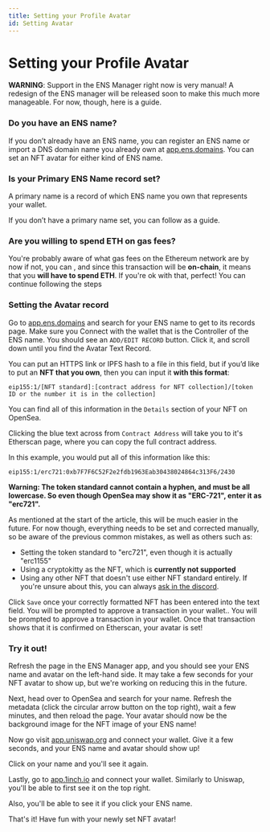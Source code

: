 ```yaml
---
title: Setting your Profile Avatar
id: Setting Avatar
---
```


# Setting your Profile Avatar

**WARNING**: Support in the ENS Manager right now is very manual! A redesign of the ENS manager will be released soon to make this much more manageable. For now, though, here is a guide.

### Do you have an ENS name?

If you don’t already have an ENS name, you can register an ENS name or import a DNS domain name you already own at [app.ens.domains](https://app.ens.domains). You can set an NFT avatar for either kind of ENS name.

### Is your Primary ENS Name record set?

A primary name is a record of which ENS name you own that represents your wallet. 

If you don’t have a primary name set, you can follow <!-- **Primary Name Guide Link ** --> as a guide.

### Are you willing to spend ETH on gas fees?

You're probably aware of what gas fees on the Ethereum network are by now if not, you can <!-- [read here](/references/ethereum/what-are-gas-fees.md) -->, and since this transaction will be **on-chain**, it means that you **will have to spend ETH**. If you're ok with that, perfect! You can continue following the steps

### Setting the Avatar record

Go to [app.ens.domains](https://app.ens.domains) and search for your ENS name to get to its records page. Make sure you Connect with the wallet that is the Controller of the ENS name. You should see an `ADD/EDIT RECORD` button. Click it, and scroll down until you find the Avatar Text Record.

<!-- ![](<../.gitbook/assets/image (3).png>) -->

You can put an HTTPS link or IPFS hash to a file in this field, but if you’d like to put an **NFT that you own**, then you can input it **with this format**:

```
eip155:1/[NFT standard]:[contract address for NFT collection]/[token ID or the number it is in the collection]
```

You can find all of this information in the `Details` section of your NFT on OpenSea.

<!-- ![NFT details displayed on OpenSea.io](<../.gitbook/assets/Screenshot from 2022-01-06 13-33-56.png>) -->
 
Clicking the blue text across from `Contract Address` will take you to it's Etherscan page, where you can copy the full contract address.

<!-- ![Etherscan details displaying the token contract.](<../.gitbook/assets/Screenshot from 2022-01-06 13-37-02.png>) -->

In this example, you would put all of this information like this:

```
eip155:1/erc721:0xb7F7F6C52F2e2fdb1963Eab30438024864c313F6/2430
```

**Warning: The token standard cannot contain a hyphen, and must be all lowercase. So even though OpenSea may show it as "ERC-721", enter it as "erc721".**

As mentioned at the start of the article, this will be much easier in the future. For now though, everything needs to be set and corrected manually, so be aware of the previous common mistakes, as well as others such as:

* Setting the token standard to "erc721", even though it is actually "erc1155"
* Using a cryptokitty as the NFT, which is **currently not supported**
* Using any other NFT that doesn't use either NFT standard entirely. If you're unsure about this, you can always [ask in the discord](https://chat.ens.domains).

Click `Save` once your correctly formatted NFT has been entered into the text field. You will be prompted to approve a transaction in your wallet.. You will be prompted to approve a transaction in your wallet. Once that transaction shows that it is confirmed on Etherscan, your avatar is set!

### Try it out!

Refresh the page in the ENS Manager app, and you should see your ENS name and avatar on the left-hand side. It may take a few seconds for your NFT avatar to show up, but we're working on reducing this in the future.

<!-- ![](../.gitbook/assets/1V2MZowhu-jLYBYzMeyTJUw.png) -->

Next, head over to OpenSea and search for your name. Refresh the metadata (click the circular arrow button on the top right), wait a few minutes, and then reload the page. Your avatar should now be the background image for the NFT image of your ENS name!

<!--  ![](../.gitbook/assets/opensea.png) -->

Now go visit [app.uniswap.org](https://app.uniswap.org) and connect your wallet. Give it a few seconds, and your ENS name and avatar should show up!

<!-- ![](../.gitbook/assets/uniswap.png) -->

Click on your name and you'll see it again.

<!-- ![](../.gitbook/assets/uniswap\_accounts.png) -->

Lastly, go to [app.1inch.io](https://app.1inch.io) and connect your wallet. Similarly to Uniswap, you'll be able to first see it on the top right.

<!-- ![](../.gitbook/assets/1inch.png) -->

Also, you'll be able to see it if you click your ENS name.

<!-- ![](../.gitbook/assets/1inch\_accounts.png) -->

That's it! Have fun with your newly set NFT avatar!
